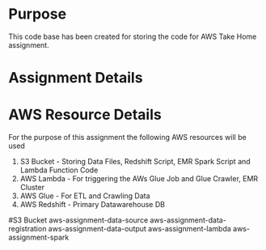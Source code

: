 # Purpose
This code base has been created for storing the code for AWS Take Home assignment.

# Assignment Details


# AWS Resource Details
For the purpose of this assignment the following AWS resources will be used 
1. S3 Bucket - Storing Data Files, Redshift Script, EMR Spark Script and Lambda Function Code
2. AWS Lambda - For triggering the AWs Glue Job and Glue Crawler, EMR Cluster
3. AWS Glue - For ETL and Crawling Data
4. AWS Redshift - Primary Datawarehouse DB

#S3 Bucket
aws-assignment-data-source
aws-assignment-data-registration
aws-assignment-data-output
aws-assignment-lambda
aws-assignment-spark

